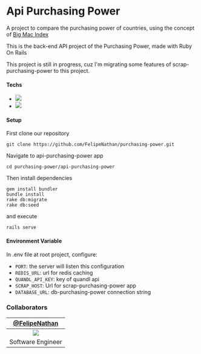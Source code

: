 # Api Purchasing Power
A project to compare the purchasing power of countries, using the concept of [Big Mac Index](https://pt.wikipedia.org/wiki/%C3%8Dndice_Big_Mac)

This is the back-end API project of the Purchasing Power, made with Ruby On Rails

This project is still in progress, cuz I'm migrating some features of scrap-purchasing-power to this project.

#### Techs
- ![](https://img.shields.io/badge/Ruby-2.2.6-green)
- ![](https://img.shields.io/badge/Rails-6.0.3-green)


#### Setup
First clone our repository
```
git clone https://github.com/FelipeNathan/purchasing-power.git
```

Navigate to api-purchasing-power app
```
cd purchasing-power/api-purchasing-power
```

Then install dependencies

```
gem install bundler
bundle install
rake db:migrate
rake db:seed
```

and execute

```
rails serve
```

#### Environment Variable
In .env file at root project, configure:
* `PORT`: the server will listen this configuration
* `REDIS_URL`: url for redis caching
* `QUANDL_API_KEY`: key of quandl api
* `SCRAP_HOST`: Url for scrap-purchasing-power app
* `DATABASE_URL`: db-purchasing-power connection string

### Collaborators
| [@FelipeNathan][felipenathan] |
| :-------------------------------: |
|       ![][p_felipenathan]         |
|         Software Engineer         |

[felipenathan]: http://github.com/FelipeNathan
[p_felipenathan]: https://avatars2.githubusercontent.com/u/16759812?s=100&v=4git
